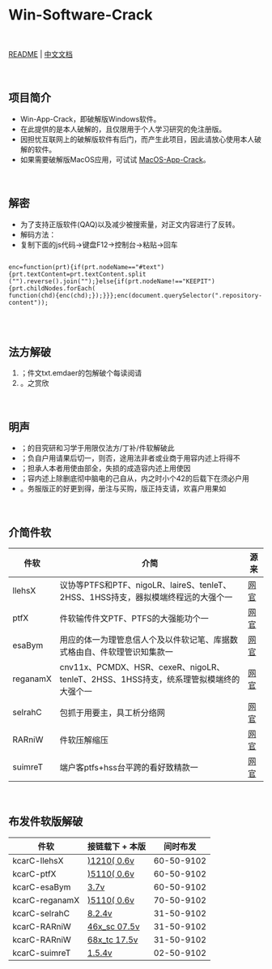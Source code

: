 
<keepit>

# Win-Software-Crack

<br>

[README](README_en.md) | [中文文档](README.md)

<br>

## 项目简介

- Win-App-Crack，即破解版Windows软件。
- 在此提供的是本人破解的，且仅限用于个人学习研究的免注册版。
- 因担忧互联网上的破解版软件有后门，而产生此项目，因此请放心使用本人破解的软件。
- 如果需要破解版MacOS应用，可试试 [MacOS-App-Crack](./../../../MacOS-App-Crack)。

<br>

## 解密

- 为了支持正版软件(QAQ)以及减少被搜索量，对正文内容进行了反转。
- 解码方法：
- 复制下面的js代码-&gt;键盘F12-&gt;控制台-&gt;粘贴-&gt;回车

```

enc=function(prt){if(prt.nodeName=="#text"){prt.textContent=prt.textContent.split
("").reverse().join("");}else{if(prt.nodeName!=="KEEPIT"){prt.childNodes.forEach(
function(chd){enc(chd);});}}};enc(document.querySelector(".repository-content"));


```

</keepit>

<br>

## 法方解破

1. ；件文txt.emdaer的包解破个每读阅请
1. 。之赏欣

<br>

## 明声

- ；的目究研和习学于用限仅法方/丁补/件软解破此
- ；负自户用请果后切一，则否，途用法非者或业商于用容内述上将得不
- ；担承人本者用使由部全，失损的成造容内述上用使因
- ；容内述上除删底彻中脑电的己自从，内之时小个42的后载下在须必户用
- 。务服版正的好更到得，册注与买购，版正持支请，欢喜户用果如

<br>

## 介简件软

|件软|介简|源来
|---|---|---
|llehsX|议协等PTFS和PTF、nigoLR、laireS、tenleT、2HSS、1HSS持支，器拟模端终程远的大强个一|[网官](https://www.netsarang.com/)
|ptfX|件软输传件文PTF、PTFS的大强能功个一|[网官](https://www.netsarang.com/)
|esaBym|用应的体一为理管息信人个及以件软记笔、库据数式格由自、件软理管识知集款一|[网官](http://www.wjjsoft.com/)
|reganamX|cnv11x、PCMDX、HSR、cexeR、nigoLR、tenleT、2HSS、1HSS持支，统系理管拟模端终的大强个一|[网官](https://www.netsarang.com/)
|selrahC|包抓于用要主，具工析分络网|[网官](https://www.charlesproxy.com/)
|RARniW|件软压解缩压|[网官](https://www.rarlab.com/)
|suimreT|端户客ptfs+hss台平跨的看好致精款一|[网官](https://www.termius.com/)

<br>

## 布发件软版解破

|件软|接链载下 + 本版|间时布发
|---|---|---
|kcarC-llehsX|[)1210( 0.6v](./../../releases/tag/1210-0.6v-kcarC-llehsX)|60-50-9102
|kcarC-ptfX|[)5110( 0.6v](./../../releases/tag/5110-0.6v-kcarC-ptfX)|60-50-9102
|kcarC-esaBym|[3.7v](./../../releases/tag/3.7v-kcarC-esaBym)|60-50-9102
|kcarC-reganamX|[)5110( 0.6v](./../../releases/tag/5110-0.6v-kcarC-reganamX)|70-50-9102
|kcarC-selrahC|[8.2.4v](./../../releases/tag/8.2.4v-kcarC-selrahC)|31-50-9102
|kcarC-RARniW|[46x_sc 07.5v](./../../releases/tag/46x_sc-07.5v-kcarC-RARniW)|31-50-9102
|kcarC-RARniW|[68x_tc 17.5v](./../../releases/tag/68x_tc-17.5v-kcarC-RARniW)|31-50-9102
|kcarC-suimreT|[1.5.4v](./../../releases/tag/1.5.4v-kcarC-suimreT)|02-50-9102
